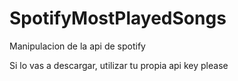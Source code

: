 # SpotifyMostPlayedSongs
Manipulacion de la api de spotify


Si lo vas a descargar, utilizar tu propia api key please
